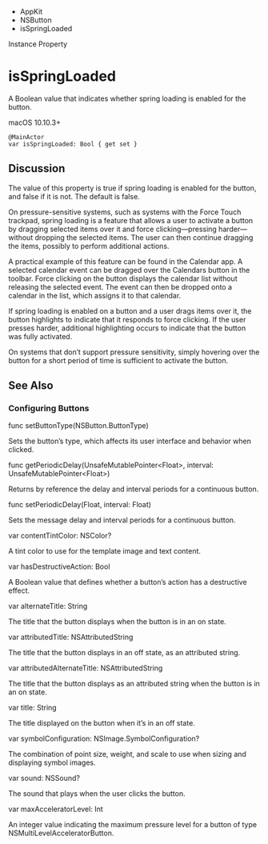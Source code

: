 

- AppKit
- NSButton
-  isSpringLoaded 

Instance Property

# isSpringLoaded

A Boolean value that indicates whether spring loading is enabled for the button.

macOS 10.10.3+

``` source
@MainActor
var isSpringLoaded: Bool { get set }
```

## Discussion

The value of this property is true if spring loading is enabled for the button, and false if it is not. The default is false.

On pressure-sensitive systems, such as systems with the Force Touch trackpad, spring loading is a feature that allows a user to activate a button by dragging selected items over it and force clicking—pressing harder—without dropping the selected items. The user can then continue dragging the items, possibly to perform additional actions.

A practical example of this feature can be found in the Calendar app. A selected calendar event can be dragged over the Calendars button in the toolbar. Force clicking on the button displays the calendar list without releasing the selected event. The event can then be dropped onto a calendar in the list, which assigns it to that calendar.

If spring loading is enabled on a button and a user drags items over it, the button highlights to indicate that it responds to force clicking. If the user presses harder, additional highlighting occurs to indicate that the button was fully activated.

On systems that don’t support pressure sensitivity, simply hovering over the button for a short period of time is sufficient to activate the button.

## See Also

### Configuring Buttons

func setButtonType(NSButton.ButtonType)

Sets the button’s type, which affects its user interface and behavior when clicked.

func getPeriodicDelay(UnsafeMutablePointer&lt;Float>, interval: UnsafeMutablePointer&lt;Float>)

Returns by reference the delay and interval periods for a continuous button.

func setPeriodicDelay(Float, interval: Float)

Sets the message delay and interval periods for a continuous button.

var contentTintColor: NSColor?

A tint color to use for the template image and text content.

var hasDestructiveAction: Bool

A Boolean value that defines whether a button’s action has a destructive effect.

var alternateTitle: String

The title that the button displays when the button is in an on state.

var attributedTitle: NSAttributedString

The title that the button displays in an off state, as an attributed string.

var attributedAlternateTitle: NSAttributedString

The title that the button displays as an attributed string when the button is in an on state.

var title: String

The title displayed on the button when it’s in an off state.

var symbolConfiguration: NSImage.SymbolConfiguration?

The combination of point size, weight, and scale to use when sizing and displaying symbol images.

var sound: NSSound?

The sound that plays when the user clicks the button.

var maxAcceleratorLevel: Int

An integer value indicating the maximum pressure level for a button of type NSMultiLevelAcceleratorButton.


